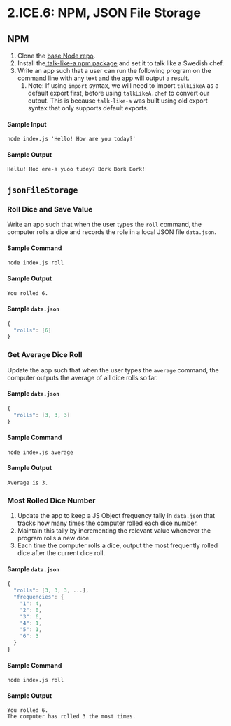 # 2.ICE.6: NPM, JSON File Storage

## NPM

1. Clone the [base Node repo](https://github.com/rocketacademy/base-node-bootcamp).
2. Install the[ talk-like-a npm package](https://www.npmjs.com/package/talk-like-a) and set it to talk like a Swedish chef.
3. Write an app such that a user can run the following program on the command line with any text and the app will output a result.
   1. Note: If using `import` syntax, we will need to import `talkLikeA` as a default export first, before using `talkLikeA.chef` to convert our output. This is because `talk-like-a` was built using old export syntax that only supports default exports.

#### Sample Input

```text
node index.js 'Hello! How are you today?'
```

#### Sample Output

```text
Hellu! Hoo ere-a yuoo tudey? Bork Bork Bork!
```

## `jsonFileStorage`

### Roll Dice and Save Value

Write an app such that when the user types the `roll` command, the computer rolls a dice and records the role in a local JSON file `data.json`.

#### Sample Command

```text
node index.js roll
```

#### Sample Output

```text
You rolled 6.
```

#### Sample `data.json`

```javascript
{
  "rolls": [6]
}
```

### Get Average Dice Roll

Update the app such that when the user types the `average` command, the computer outputs the average of all dice rolls so far.

#### Sample `data.json`

```javascript
{
  "rolls": [3, 3, 3]
}
```

#### Sample Command

```text
node index.js average
```

#### Sample Output

```text
Average is 3.
```

### Most Rolled Dice Number

1. Update the app to keep a JS Object frequency tally in `data.json` that tracks how many times the computer rolled each dice number.
2. Maintain this tally by incrementing the relevant value whenever the program rolls a new dice.
3. Each time the computer rolls a dice, output the most frequently rolled dice after the current dice roll.

#### Sample `data.json`

```javascript
{
  "rolls": [3, 3, 3, ...],
  "frequencies": {
    "1": 4,
    "2": 0,
    "3": 6,
    "4": 1,
    "5": 1,
    "6": 3
  }
}
```

#### Sample Command

```text
node index.js roll
```

#### Sample Output

```text
You rolled 6.
The computer has rolled 3 the most times.
```

